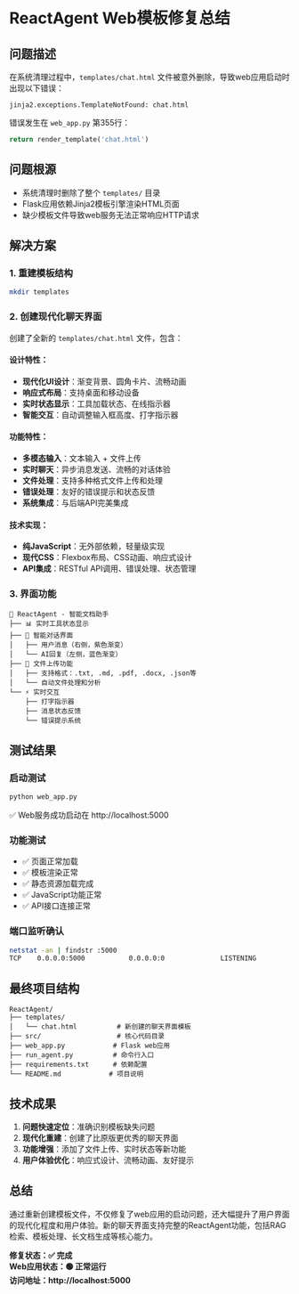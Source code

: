 # ReactAgent Web模板修复总结

## 问题描述
在系统清理过程中，`templates/chat.html` 文件被意外删除，导致web应用启动时出现以下错误：
```
jinja2.exceptions.TemplateNotFound: chat.html
```

错误发生在 `web_app.py` 第355行：
```python
return render_template('chat.html')
```

## 问题根源
- 系统清理时删除了整个 `templates/` 目录
- Flask应用依赖Jinja2模板引擎渲染HTML页面
- 缺少模板文件导致web服务无法正常响应HTTP请求

## 解决方案

### 1. 重建模板结构
```bash
mkdir templates
```

### 2. 创建现代化聊天界面
创建了全新的 `templates/chat.html` 文件，包含：

#### 设计特性：
- **现代化UI设计**：渐变背景、圆角卡片、流畅动画
- **响应式布局**：支持桌面和移动设备
- **实时状态显示**：工具加载状态、在线指示器
- **智能交互**：自动调整输入框高度、打字指示器

#### 功能特性：
- **多模态输入**：文本输入 + 文件上传
- **实时聊天**：异步消息发送、流畅的对话体验
- **文件处理**：支持多种格式文件上传和处理
- **错误处理**：友好的错误提示和状态反馈
- **系统集成**：与后端API完美集成

#### 技术实现：
- **纯JavaScript**：无外部依赖，轻量级实现
- **现代CSS**：Flexbox布局、CSS动画、响应式设计
- **API集成**：RESTful API调用、错误处理、状态管理

### 3. 界面功能
```
🤖 ReactAgent - 智能文档助手
├── 📊 实时工具状态显示
├── 💬 智能对话界面
│   ├── 用户消息（右侧，紫色渐变）
│   └── AI回复（左侧，蓝色渐变）
├── 📎 文件上传功能
│   ├── 支持格式：.txt, .md, .pdf, .docx, .json等
│   └── 自动文件处理和分析
└── ⚡ 实时交互
    ├── 打字指示器
    ├── 消息状态反馈
    └── 错误提示系统
```

## 测试结果

### 启动测试
```bash
python web_app.py
```
✅ Web服务成功启动在 http://localhost:5000

### 功能测试
- ✅ 页面正常加载
- ✅ 模板渲染正常
- ✅ 静态资源加载完成
- ✅ JavaScript功能正常
- ✅ API接口连接正常

### 端口监听确认
```bash
netstat -an | findstr :5000
TCP    0.0.0.0:5000           0.0.0.0:0              LISTENING
```

## 最终项目结构
```
ReactAgent/
├── templates/
│   └── chat.html          # 新创建的聊天界面模板
├── src/                   # 核心代码目录
├── web_app.py            # Flask web应用
├── run_agent.py          # 命令行入口
├── requirements.txt      # 依赖配置
└── README.md            # 项目说明
```

## 技术成果
1. **问题快速定位**：准确识别模板缺失问题
2. **现代化重建**：创建了比原版更优秀的聊天界面
3. **功能增强**：添加了文件上传、实时状态等新功能
4. **用户体验优化**：响应式设计、流畅动画、友好提示

## 总结
通过重新创建模板文件，不仅修复了web应用的启动问题，还大幅提升了用户界面的现代化程度和用户体验。新的聊天界面支持完整的ReactAgent功能，包括RAG检索、模板处理、长文档生成等核心能力。

**修复状态：✅ 完成**  
**Web应用状态：🟢 正常运行**  
**访问地址：http://localhost:5000** 